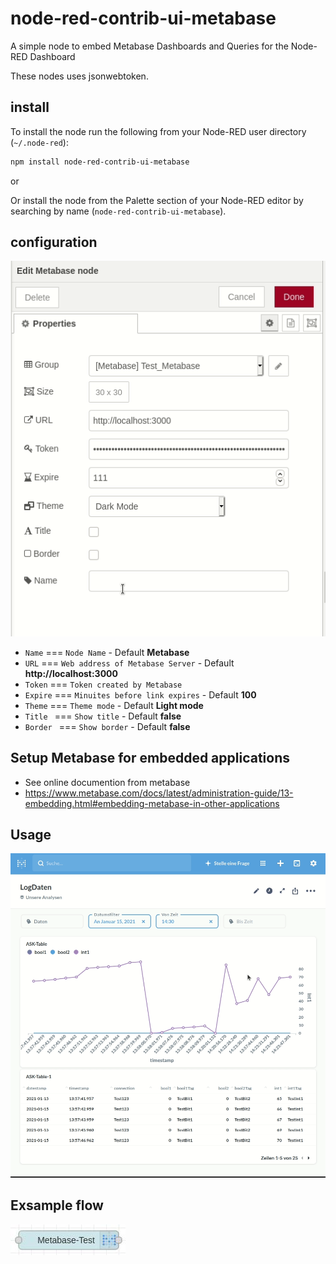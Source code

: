# node-red-contrib-ui-metabase

A simple node to embed Metabase Dashboards and Queries for the Node-RED Dashboard

These nodes uses jsonwebtoken.

## install

To install the node run the following from your Node-RED user directory (`~/.node-red`):

```bash
npm install node-red-contrib-ui-metabase
```

or

Or install the node from the Palette section of your Node-RED editor by searching by name (`node-red-contrib-ui-metabase`).

## configuration

![images](ui_metabase/images/config.gif)

- `Name`    === `Node Name` - Default **Metabase**
- `URL`     === `Web address of Metabase Server` - Default **http://localhost:3000**
- `Token`   === `Token created by Metabase`
- `Expire`  === `Minuites before link expires` - Default **100**
- `Theme`   === `Theme mode` - Default **Light mode**
- `Title `  === `Show title` - Default **false**
- `Border ` === `Show border` - Default **false**

## Setup Metabase for embedded applications
- See online documention from metabase
- https://www.metabase.com/docs/latest/administration-guide/13-embedding.html#embedding-metabase-in-other-applications

## Usage

![images](ui_metabase/images/metabase.gif)


## Exsample flow 

![images](ui_metabase/images/node.jpg)
